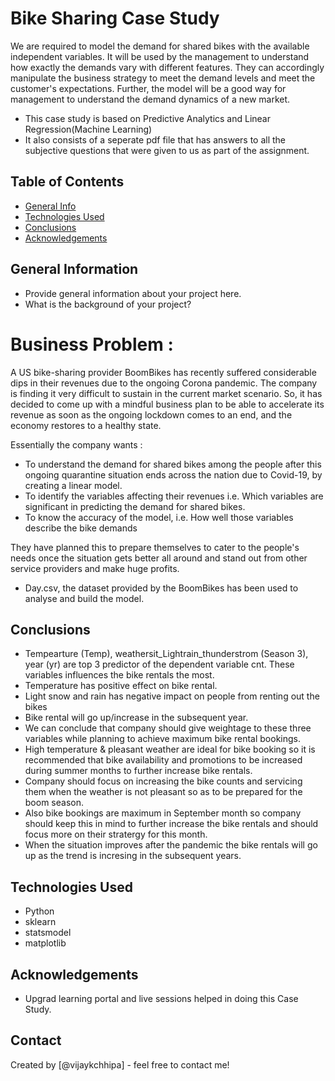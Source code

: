 # Bike Sharing Case Study
We are required to model the demand for shared bikes with the available independent variables. It will be used by the management to understand how exactly the demands vary with different features. They can accordingly manipulate the business strategy to meet the demand levels and meet the customer's expectations. Further, the model will be a good way for management to understand the demand dynamics of a new market.

- This case study is based on Predictive Analytics and Linear Regression(Machine Learning)
- It also consists of a seperate pdf file that has answers to all the subjective questions that were given to us as part of the assignment.


## Table of Contents
* [General Info](#general-information)
* [Technologies Used](#technologies-used)
* [Conclusions](#conclusions)
* [Acknowledgements](#acknowledgements)


## General Information
- Provide general information about your project here.
- What is the background of your project?

# Business Problem :
A US bike-sharing provider BoomBikes has recently suffered considerable dips in their revenues due to the ongoing Corona pandemic. The company is finding it very difficult to sustain in the current market scenario. So, it has decided to come up with a mindful business plan to be able to accelerate its revenue as soon as the ongoing lockdown comes to an end, and the economy restores to a healthy state. 

Essentially the company wants :
- To understand the demand for shared bikes among the people after this ongoing quarantine situation ends across the nation due to Covid-19, by creating a linear model.
- To identify the variables affecting their revenues i.e. Which variables are significant in predicting the demand for shared bikes.
- To know the accuracy of the model, i.e. How well those variables describe the bike demands

They have planned this to prepare themselves to cater to the people's needs once the situation gets better all around and stand out from other service providers and make huge profits.

- Day.csv, the dataset provided by the BoomBikes has been used to analyse and build the model.



## Conclusions
- Tempearture (Temp), weathersit_Lightrain_thunderstrom (Season 3), year (yr) are top 3 predictor of the dependent variable cnt. These variables influences the bike rentals the most.
- Temperature has positive effect on bike rental.
- Light snow and rain has negative impact on people from renting out the bikes
- Bike rental will go up/increase in the subsequent year.
- We can conclude that company should give weightage to these three variables while planning to achieve maximum bike rental bookings.
- High temperature & pleasant weather are ideal for bike booking so it is recommended that bike availability and promotions to be increased during summer months to further increase bike rentals.
- Company should focus on increasing the bike counts and servicing them when the weather is not pleasant so as to be prepared for the boom season.
- Also bike bookings are maximum in September month so company should keep this in mind to further increase the bike rentals and should focus more on their stratergy for this month.
- When the situation improves after the pandemic the bike rentals will go up as the trend is incresing in the subsequent years.




## Technologies Used
- Python
- sklearn
- statsmodel
- matplotlib


## Acknowledgements
- Upgrad learning portal and live sessions helped in doing this Case Study.


## Contact
Created by [@vijaykchhipa] - feel free to contact me!
